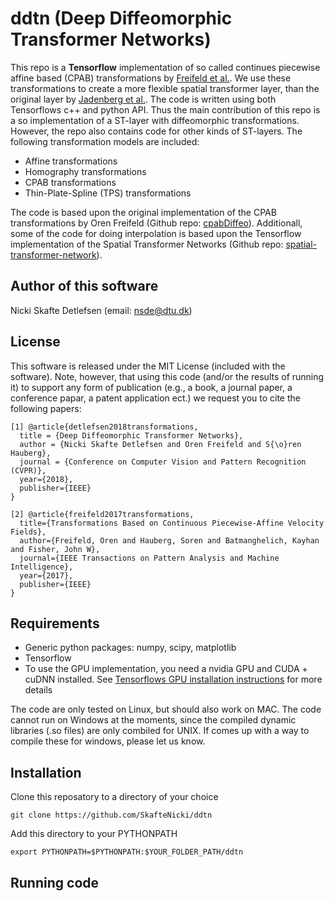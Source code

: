 # ddtn (Deep Diffeomorphic Transformer Networks)

This repo is a **Tensorflow** implementation of so called continues piecewise
affine based (CPAB) transformations by [Freifeld et al.](https://www.cs.bgu.ac.il/~orenfr/papers/freifeld_etal_PAMI_2017). We use these
transformations to create a more flexible spatial transformer layer, than the
original layer by [Jadenberg et al.](https://arxiv.org/abs/1506.02025). The code is
written using both Tensorflows c++ and python API. Thus the main contribution
of this repo is a so implementation of a ST-layer with diffeomorphic transformations. 
However, the repo also contains code for other kinds of ST-layers. The following
transformation models are included:

* Affine transformations
* Homography transformations
* CPAB transformations
* Thin-Plate-Spline (TPS) transformations

The code is based upon the original implementation of the CPAB transformations by
Oren Freifeld (Github repo: [cpabDiffeo](https://github.com/freifeld/cpabDiffeo)).
Additionall, some of the code for doing interpolation is based upon the Tensorflow
implementation of the Spatial Transformer Networks (Github repo: 
[spatial-transformer-network](https://github.com/kevinzakka/spatial-transformer-network)).

## Author of this software

Nicki Skafte Detlefsen (email: nsde@dtu.dk)

## License
This software is released under the MIT License (included with the software). 
Note, however, that using this code (and/or the results of running it) to support
any form of publication (e.g., a book, a journal paper, a conference papar, a patent
application ect.) we request you to cite the following papers:

```
[1] @article{detlefsen2018transformations,
  title = {Deep Diffeomorphic Transformer Networks},
  author = {Nicki Skafte Detlefsen and Oren Freifeld and S{\o}ren Hauberg},
  journal = {Conference on Computer Vision and Pattern Recognition (CVPR)},
  year={2018},
  publisher={IEEE}
}

[2] @article{freifeld2017transformations,
  title={Transformations Based on Continuous Piecewise-Affine Velocity Fields},
  author={Freifeld, Oren and Hauberg, Soren and Batmanghelich, Kayhan and Fisher, John W},
  journal={IEEE Transactions on Pattern Analysis and Machine Intelligence},
  year={2017},
  publisher={IEEE}
}
```

## Requirements

* Generic python packages: numpy, scipy, matplotlib
* Tensorflow
* To use the GPU implementation, you need a nvidia GPU and CUDA + cuDNN installed. 
  See [Tensorflows GPU installation instructions](https://www.tensorflow.org/install/) 
  for more details

The code are only tested on Linux, but should also work on MAC. The code cannot 
run on Windows at the moments, since the compiled dynamic libraries (.so files) 
are only combiled for UNIX. If comes up with a way to compile these for windows, 
please let us know.

## Installation

Clone this reposatory to a directory of your choice
```
git clone https://github.com/SkafteNicki/ddtn
```
Add this directory to your PYTHONPATH
```
export PYTHONPATH=$PYTHONPATH:$YOUR_FOLDER_PATH/ddtn
```

## Running code